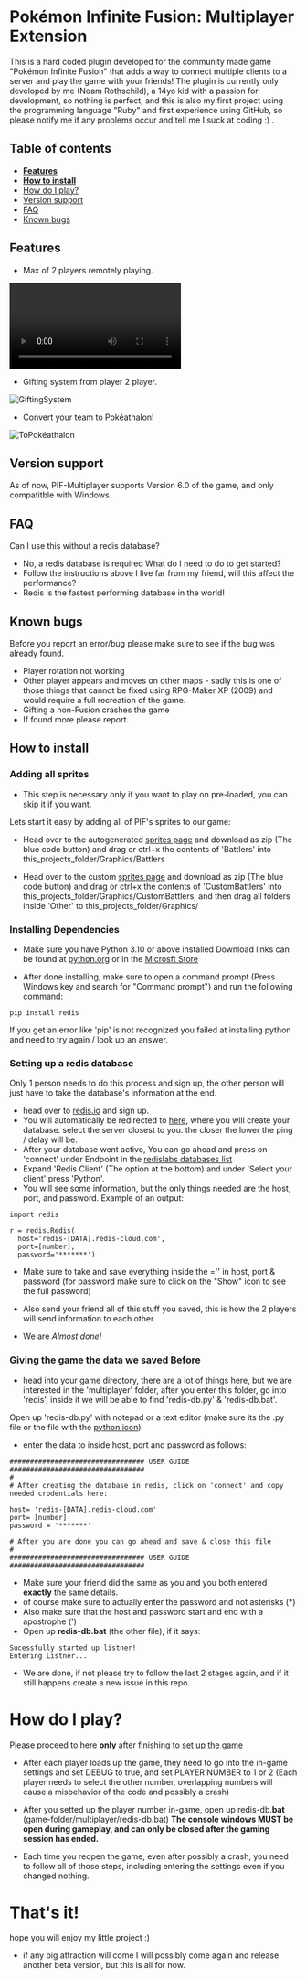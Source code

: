 # Pokémon Infinite Fusion: Multiplayer Extension

This is a hard coded plugin developed for the community made game "Pokémon Infinite Fusion" that adds a way to connect multiple clients to a server and play the game with your friends!
The plugin is currently only developed by me (Noam Rothschild), a 14yo kid with a passion for development, so nothing is perfect, and this is also my first project using the programming language "Ruby" and first experience using GitHub, so please notify me if any problems occur and tell me I suck at coding :) .

## Table of contents
- [**Features**](#features)
- [**How to install**](#how-to-install)
- [How do I play?](#how-do-I-play)
- [Version support](#version-support)
- [FAQ](#faq)
- [Known bugs](#known-bugs)

## Features

- Max of 2 players remotely playing.

![PIF-Multiplayer](https://i.imgur.com/HwCFTPk.mp4)

- Gifting system from player 2 player.

![GiftingSystem](https://github.com/NoamRothschild/infinitefusion-multiplayer/assets/98104540/0b43a6fb-6291-4347-b8ea-ab260f9a3324)

- Convert your team to Pokéathalon!

![ToPokéathalon](https://i.imgur.com/yqxePSe.gif)

## Version support

As of now, PIF-Multiplayer supports Version 6.0 of the game,
and only compatitble with Windows.


## FAQ

Can I use this without a redis database?
- No, a redis database is required
What do I need to do to get started?
- Follow the instructions above
I live far from my friend, will this affect the performance?
- Redis is the fastest performing database in the world!

## Known bugs

Before you report an error/bug please make sure to see if the bug was already found.

- Player rotation not working
- Other player appears and moves on other maps - sadly this is one of those things that cannot be fixed using RPG-Maker XP (2009) and would require a full recreation of the game.
- Gifting a non-Fusion crashes the game
- If found more please report.

## How to install

### Adding all sprites

- This step is necessary only if you want to play on pre-loaded, you can skip it if you want.

Lets start it easy by adding all of PIF's sprites to our game:

- Head over to the autogenerated [sprites page](https://gitlab.com/pokemoninfinitefusion/autogen-fusion-sprites) and download as zip (The blue code button) and drag or ctrl+x the contents of 'Battlers' into this_projects_folder/Graphics/Battlers

- Head over to the custom [sprites page](https://gitlab.com/pokemoninfinitefusion/customsprites) and download as zip (The blue code button) and drag or ctrl+x the contents of 'CustomBattlers' into this_projects_folder/Graphics/CustomBattlers, and then drag all folders inside 'Other' to this_projects_folder/Graphics/

### Installing Dependencies
- Make sure you have Python 3.10 or above installed
Download links can be found at [python.org](https://www.python.org/downloads/)
or in the [Microsft Store](https://apps.microsoft.com/search?query=python)

- After done installing, make sure to open a command prompt (Press Windows key and search for "Command prompt") and run the following command:
```
pip install redis
```
If you get an error like 'pip' is not recognized you failed at installing python and need to try again / look up an answer.

### Setting up a redis database

Only 1 person needs to do this process and sign up, the other person will just have to take the database's information at the end.

- head over to [redis.io](https://redis.io/try-free/) and sign up.
- You will automatically be redirected to [here](https://app.redislabs.com/#/new-customer/free-db), where you will create your database. select the server closest to you. the closer the lower the ping / delay will be.
- After your database went active, You can go ahead and press on 'connect' under Endpoint in the [redislabs databases list](https://app.redislabs.com/#/databases)
- Expand 'Redis Client' (The option at the bottom) and under 'Select your client' press 'Python'.
- You will see some information, but the only things needed are the host, port, and password.
Example of an output:
```
import redis

r = redis.Redis(
  host='redis-[DATA].redis-cloud.com',
  port=[number],
  password='*******')
```
- Make sure to take and save everything inside the ='' in host, port & password (for password make sure to click on the "Show" icon to see the full password)

- Also send your friend all of this stuff you saved, this is how the 2 players will send information to each other.

- We are _Almost done!_

### Giving the game the data we saved Before

- head into your game directory, there are a lot of things here, but we are interested in the 'multiplayer' folder, after you enter this folder, go into 'redis', inside it we will be able to find 'redis-db.py' & 'redis-db.bat'.

Open up 'redis-db.py' with notepad or a text editor (make sure its the .py file or the file with the [python icon](https://i.imgur.com/TtikvYI.png))

- enter the data to inside host, port and password as follows:
```
################################# USER GUIDE #################################
#
# After creating the database in redis, click on 'connect' and copy needed crodentials here:

host= 'redis-[DATA].redis-cloud.com'
port= [number]
password = '*******'

# After you are done you can go ahead and save & close this file
#
################################# USER GUIDE #################################
```
- Make sure your friend did the same as you and you both entered **exactly** the same details.
- of course make sure to actually enter the password and not asterisks (*)
- Also make sure that the host and password start and end with a apostrophe (')
- Open up **redis-db.bat** (the other file), if it says:
```
Sucessfully started up listner!
Entering Listner...
```
- We are done, if not please try to follow the last 2 stages again, and if it still happens create a new issue in this repo.

# How do I play?

Please proceed to here **only** after finishing to [set up the game](#how-to-install)

- After each player loads up the game, they need to go into the in-game settings and set DEBUG to true, and set PLAYER NUMBER to 1 or 2 (Each player needs to select the other number, overlapping numbers will cause a misbehavior of the code and possibly a crash)
- After you setted up the player number in-game, open up redis-db.**bat** (game-folder/multiplayer/redis-db.bat) **The console windows MUST be open during gameplay, and can only be closed after the gaming session has ended.**

- Each time you reopen the game, even after possibly a crash, you need to follow all of those steps, including entering the settings even if you changed nothing.

# That's it! 
hope you will enjoy my little project :)
- if any big attraction will come I will possibly come again and release another beta version, but this is all for now.
